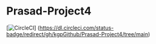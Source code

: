 # Prasad-Project4
[![CircleCI](https://dl.circleci.com/status-badge/img/gh/kgpGithub/Prasad-Project4/tree/main.svg?style=svg)]
(https://dl.circleci.com/status-badge/redirect/gh/kgpGithub/Prasad-Project4/tree/main)